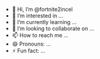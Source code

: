 - 👋 Hi, I’m @fortnite2incel
- 👀 I’m interested in ...
- 🌱 I’m currently learning ...
- 💞️ I’m looking to collaborate on ...
- 📫 How to reach me ...
- 😄 Pronouns: ...
- ⚡ Fun fact: ...

<!---
fortnite2incel/fortnite2incel is a ✨ special ✨ repository because its `README.md` (this file) appears on your GitHub profile.
You can click the Preview link to take a look at your changes.
--->

